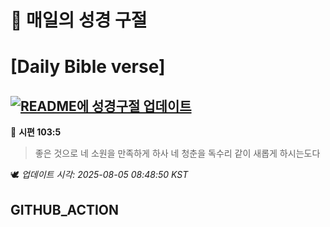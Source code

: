 # 🙏 매일의 성경 구절
# [Daily Bible verse]
## [![README에 성경구절 업데이트](https://github.com/DONGSUKA/first_test/actions/workflows/update-readme-bible.yml/badge.svg)](https://github.com/DONGSUKA/first_test/actions/workflows/update-readme-bible.yml)
<!-- START_BIBLE_VERSE -->
📖 **시편 103:5**
> 좋은 것으로 네 소원을 만족하게 하사 네 청춘을 독수리 같이 새롭게 하시는도다

🕊️ _업데이트 시각: 2025-08-05 08:48:50 KST_
  <!-- END_BIBLE_VERSE -->
## GITHUB_ACTION
